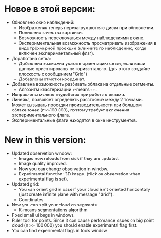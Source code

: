 # Новое в этой версии:
- Обновлено окно наблюдений:
    - Изображения теперь перезагружаются с диска при обновлении.
    - Повышено качество картинки.
    - Возможность переключаться между наблюдениями в окне.
    - Экспериментальная возможность просматривать изображения в виде трёхмерной проекции (кликните по наблюдению, когда включен экспериментальный флаг).
- Доработана сетка:
    - Добавлена возможна указать ориентацию сетки, если ваши данные ориентированы не горизонтально. (для этого создайте плоскость с сообщением "Grid")
    - Добавлены отметки координат.
- Добавлена возможность разбивать облака на отдельные сегменты.
    - Алгоритм кластеризации k-means++.
- Исправлены мелкие неудобства при работе с окнами.
- Линейка, позволяет определить расстояние между 2 точками. Может вызывать просадки производительности при большом облаке точек (n>>100 000), поэтому требует включения экспериментального флага.
- Экспериментальные флаги находятся в окне инструментов.

# New in this version:
- Updated observetion window:
    - Images now reloads from disk if they are updated.
    - Image quality improved.
    - Now you can change observation in window.
    - Experimantal function: 3D image. (click on observation when experimental flag is set).
- Updated grid:
    - You can orient grid in case if your cloud isn't oriented horizontally (just create infinite plane with message "Grid").
    - Coordinates.
- Now you can split your cloud on segments.
    - K-means segmentations algorithm.
- Fixed small ui bugs in windows.
- Ruler tool for points. Since it can cause perfomance issues on big point cloud (n >> 100 000) you should enable experimantal flag first.
- You can find experimental flags in tools window
